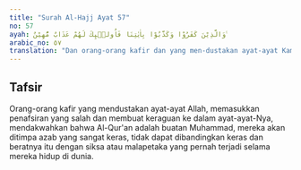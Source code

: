 ```yaml
---
title: "Surah Al-Hajj Ayat 57"
no: 57
ayah: وَالَّذِيْنَ كَفَرُوْا وَكَذَّبُوْا بِاٰيٰتِنَا فَاُولٰۤىِٕكَ لَهُمْ عَذَابٌ مُّهِيْنٌ ࣖ
arabic_no: ٥٧
translation: "Dan orang-orang kafir dan yang men-dustakan ayat-ayat Kami, maka mere-ka akan merasakan azab yang meng-hinakan."
---
```


## Tafsir

Orang-orang kafir yang mendustakan ayat-ayat Allah, memasukkan penafsiran yang salah dan membuat keraguan ke dalam ayat-ayat-Nya, mendakwahkan bahwa Al-Qur'an adalah buatan Muhammad, mereka akan ditimpa azab yang sangat keras, tidak dapat dibandingkan keras dan beratnya itu dengan siksa atau malapetaka yang pernah terjadi selama mereka hidup di dunia.